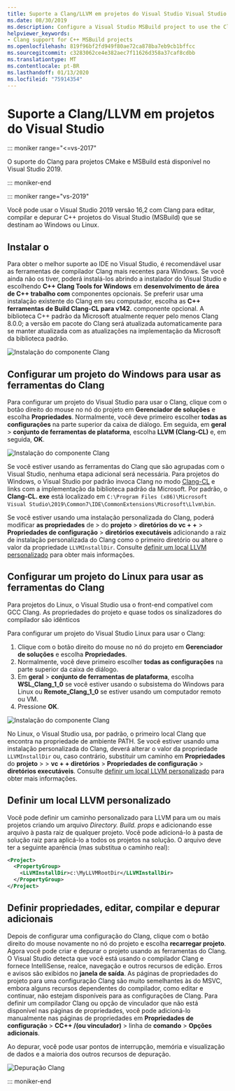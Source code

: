 ```yaml
---
title: Suporte a Clang/LLVM em projetos do Visual Studio Visual Studio
ms.date: 08/30/2019
ms.description: Configure a Visual Studio MSBuild project to use the Clang/LLVM toolchain.
helpviewer_keywords:
- Clang support for C++ MSBuild projects
ms.openlocfilehash: 819f96bf2fd949f80ae72ca878ba7eb9cb1bffcc
ms.sourcegitcommit: c3283062ce4e382aec7f11626d358a37caf8cdbb
ms.translationtype: MT
ms.contentlocale: pt-BR
ms.lasthandoff: 01/13/2020
ms.locfileid: "75914354"
---
```

# <a name="clangllvm-support-in-visual-studio-projects"></a>Suporte a Clang/LLVM em projetos do Visual Studio

::: moniker range="<=vs-2017"

O suporte do Clang para projetos CMake e MSBuild está disponível no Visual Studio 2019.

::: moniker-end

::: moniker range="vs-2019"

Você pode usar o Visual Studio 2019 versão 16,2 com Clang para editar, compilar e depurar C++ projetos do Visual Studio (MSBuild) que se destinam ao Windows ou Linux.

## <a name="install"></a>Instalar o

Para obter o melhor suporte ao IDE no Visual Studio, é recomendável usar as ferramentas de compilador Clang mais recentes para Windows. Se você ainda não os tiver, poderá instalá-los abrindo a instalador do Visual Studio e escolhendo  **C++ Clang Tools for Windows** em **desenvolvimento de área de C++ trabalho com** componentes opcionais. Se preferir usar uma instalação existente do Clang em seu computador, escolha as  **C++ ferramentas de Build Clang-CL para v142.** componente opcional. A biblioteca C++ padrão da Microsoft atualmente requer pelo menos Clang 8.0.0; a versão em pacote do Clang será atualizada automaticamente para se manter atualizada com as atualizações na implementação da Microsoft da biblioteca padrão. 

![Instalação do componente Clang](media/clang-install-vs2019.png)

## <a name="configure-a-windows-project-to-use-clang-tools"></a>Configurar um projeto do Windows para usar as ferramentas do Clang

Para configurar um projeto do Visual Studio para usar o Clang, clique com o botão direito do mouse no nó do projeto em **Gerenciador de soluções** e escolha **Propriedades**. Normalmente, você deve primeiro escolher **todas as configurações** na parte superior da caixa de diálogo. Em seguida, em **geral** > **conjunto de ferramentas de plataforma**, escolha **LLVM (Clang-CL)** e, em seguida, **OK**.

![Instalação do componente Clang](media/clang-msbuild-prop-page.png)

Se você estiver usando as ferramentas do Clang que são agrupadas com o Visual Studio, nenhuma etapa adicional será necessária. Para projetos do Windows, o Visual Studio por padrão invoca Clang no modo [Clang-CL](https://llvm.org/devmtg/2014-04/PDFs/Talks/clang-cl.pdf) e links com a implementação da biblioteca padrão da Microsoft. Por padrão, o **Clang-CL. exe** está localizado em `C:\Program Files (x86)\Microsoft Visual Studio\2019\Common7\IDE\CommonExtensions\Microsoft\Llvm\bin`.

Se você estiver usando uma instalação personalizada do Clang, poderá modificar **as propriedades** de > do **projeto** > **diretórios do vc + +**  > **Propriedades de configuração** > **diretórios executáveis** adicionando a raiz de instalação personalizada do Clang como o primeiro diretório ou altere o valor da propriedade `LLVMInstallDir`. Consulte [definir um local LLVM personalizado](#custom_llvm_location) para obter mais informações.

## <a name="configure-a-linux-project-to-use-clang-tools"></a>Configurar um projeto do Linux para usar as ferramentas do Clang

Para projetos do Linux, o Visual Studio usa o front-end compatível com GCC Clang. As propriedades do projeto e quase todos os sinalizadores do compilador são idênticos

Para configurar um projeto do Visual Studio Linux para usar o Clang:

1. Clique com o botão direito do mouse no nó do projeto em **Gerenciador de soluções** e escolha **Propriedades**. 
1. Normalmente, você deve primeiro escolher **todas as configurações** na parte superior da caixa de diálogo. 
1. Em **geral** > **conjunto de ferramentas de plataforma**, escolha **WSL_Clang_1_0** se você estiver usando o subsistema do Windows para Linux ou **Remote_Clang_1_0** se estiver usando um computador remoto ou VM.
1. Pressione **OK**.

![Instalação do componente Clang](media/clang-msbuild-prop-page.png)

No Linux, o Visual Studio usa, por padrão, o primeiro local Clang que encontra na propriedade de ambiente PATH. Se você estiver usando uma instalação personalizada do Clang, deverá alterar o valor da propriedade `LLVMInstallDir` ou, caso contrário, substituir um caminho em **Propriedades** do **projeto** >  > **vc + + diretórios** > **Propriedades de configuração** > **diretórios executáveis**. Consulte [definir um local LLVM personalizado](#custom_llvm_location) para obter mais informações.

## <a name="custom_llvm_location"></a>Definir um local LLVM personalizado

Você pode definir um caminho personalizado para LLVM para um ou mais projetos criando um arquivo *Directory. Build. props* e adicionando esse arquivo à pasta raiz de qualquer projeto. Você pode adicioná-lo à pasta de solução raiz para aplicá-lo a todos os projetos na solução. O arquivo deve ter a seguinte aparência (mas substitua o caminho real):

```xml
<Project>
  <PropertyGroup>
    <LLVMInstallDir>c:\MyLLVMRootDir</LLVMInstallDir>
  </PropertyGroup>
</Project>
```

## <a name="set-additional-properties-edit-build-and-debug"></a>Definir propriedades, editar, compilar e depurar adicionais

Depois de configurar uma configuração do Clang, clique com o botão direito do mouse novamente no nó do projeto e escolha **recarregar projeto**. Agora você pode criar e depurar o projeto usando as ferramentas do Clang. O Visual Studio detecta que você está usando o compilador Clang e fornece IntelliSense, realce, navegação e outros recursos de edição. Erros e avisos são exibidos no **janela de saída**. As páginas de propriedades do projeto para uma configuração Clang são muito semelhantes às do MSVC, embora alguns recursos dependentes do compilador, como editar e continuar, não estejam disponíveis para as configurações de Clang. Para definir um compilador Clang ou opção de vinculador que não está disponível nas páginas de propriedades, você pode adicioná-lo manualmente nas páginas de propriedades em **Propriedades de configuração** > **CC++ /(ou vinculador)**  > linha de **comando** > **Opções adicionais**.

Ao depurar, você pode usar pontos de interrupção, memória e visualização de dados e a maioria dos outros recursos de depuração.  

![Depuração Clang](media/clang-debug-msbuild.png)

::: moniker-end
